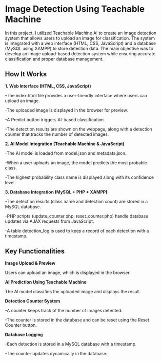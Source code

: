 # Image Detection Using Teachable Machine

In this project, I utilized Teachable Machine AI to create an image detection system that allows users to upload an image for classification. The system is integrated with a web interface (HTML, CSS, JavaScript) and a database (MySQL using XAMPP) to store detection data. The main objective was to develop an image upload-based detection system while ensuring accurate classification and proper database management.

## How It Works
**1. Web Interface (HTML, CSS, JavaScript)**

-The index.html file provides a user-friendly interface where users can upload an image.

-The uploaded image is displayed in the browser for preview.

-A Predict button triggers AI-based classification.

-The detection results are shown on the webpage, along with a detection counter that tracks the number of detected images.

**2. AI Model Integration (Teachable Machine & JavaScript)**

-The AI model is loaded from model.json and metadata.json.

-When a user uploads an image, the model predicts the most probable class.

-The highest probability class name is displayed along with its confidence level.

**3. Database Integration (MySQL + PHP + XAMPP)**

-The detection results (class name and detection count) are stored in a MySQL database.

-PHP scripts (update_counter.php, reset_counter.php) handle database updates via AJAX requests from JavaScript.

-A table detection_log is used to keep a record of each detection with a timestamp.


## Key Functionalities
**Image Upload & Preview**

Users can upload an image, which is displayed in the browser.

**AI Prediction Using Teachable Machine**

The AI model classifies the uploaded image and displays the result.

**Detection Counter System**

-A counter keeps track of the number of images detected.

-The counter is stored in the database and can be reset using the Reset Counter button.

**Database Logging**

-Each detection is stored in a MySQL database with a timestamp.

-The counter updates dynamically in the database.

